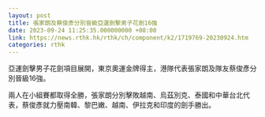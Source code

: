 ```yaml
---
layout: post
title: 張家朗及蔡俊彥分別晉級亞運劍擊男子花劍16強
date: 2023-09-24 11:25:35.000000000 +08:00
link: https://news.rthk.hk/rthk/ch/component/k2/1719769-20230924.htm
categories: rthk
---
```


亞運劍擊男子花劍項目展開，東京奧運金牌得主，港隊代表張家朗及隊友蔡俊彥分別晉級16強。

兩人在小組賽都取得全勝，張家朗分別擊敗越南、烏茲別克、泰國和中華台北代表，蔡俊彥就力壓南韓、黎巴嫩、越南、伊拉克和印度的劍手勝出。
